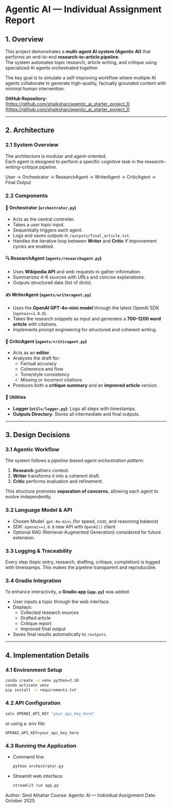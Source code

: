 # Agentic AI — Individual Assignment Report

## 1. Overview

This project demonstrates a **multi-agent AI system (Agentic AI)** that performs an end-to-end **research-to-article pipeline**.  
The system automates topic research, article writing, and critique using specialized AI agents orchestrated together.

The key goal is to simulate a self-improving workflow where multiple AI agents collaborate to generate high-quality, factually grounded content with minimal human intervention.

**GitHub Repository:** [https://github.com/shaikshan/agentic_ai_starter_project_1](https://github.com/shaikshan/agentic_ai_starter_project_1)

---

## 2. Architecture

### 2.1 System Overview

The architecture is modular and agent-oriented.  
Each agent is designed to perform a specific cognitive task in the research–writing–critique pipeline.

User → Orchestrator → ResearchAgent → WriterAgent → CriticAgent → Final Output


### 2.2 Components

#### 🧭 Orchestrator (`orchestrator.py`)
- Acts as the central controller.
- Takes a user topic input.
- Sequentially triggers each agent.
- Logs and saves outputs in `/outputs/final_article.txt`.
- Handles the iterative loop between **Writer** and **Critic** if improvement cycles are enabled.

#### 🔍 ResearchAgent (`agents/researchagent.py`)
- Uses **Wikipedia API** and web requests to gather information.
- Summarizes 4–6 sources with URLs and concise explanations.
- Outputs structured data (list of dicts).

#### ✍️ WriterAgent (`agents/writeragent.py`)
- Uses the **OpenAI GPT-4o-mini model** through the latest OpenAI SDK (`openai>=1.0.0`).
- Takes the research snippets as input and generates a **700–1200 word article** with citations.
- Implements prompt engineering for structured and coherent writing.

#### 🧩 CriticAgent (`agents/criticagent.py`)
- Acts as an **editor**.
- Analyzes the draft for:
  - Factual accuracy
  - Coherence and flow
  - Tone/style consistency
  - Missing or incorrect citations
- Produces both a **critique summary** and an **improved article** version.

#### 🧠 Utilities
- **Logger (`utils/logger.py`)**: Logs all steps with timestamps.
- **Outputs Directory**: Stores all intermediate and final outputs.

---

## 3. Design Decisions

### 3.1 Agentic Workflow
The system follows a *pipeline-based agent orchestration pattern*:
1. **Research** gathers context.
2. **Writer** transforms it into a coherent draft.
3. **Critic** performs evaluation and refinement.

This structure promotes **separation of concerns**, allowing each agent to evolve independently.

### 3.2 Language Model & API
- Chosen Model: `gpt-4o-mini` (for speed, cost, and reasoning balance)
- SDK: `openai>=1.0.0` new API with `OpenAI()` client
- Optional RAG (Retrieval-Augmented Generation) considered for future extension.

### 3.3 Logging & Traceability
Every step (topic entry, research, drafting, critique, completion) is logged with timestamps.
This makes the pipeline transparent and reproducible.

### 3.4 Gradio Integration
To enhance interactivity, a **Gradio app (`app.py`)** was added:
- User inputs a topic through the web interface.
- Displays:
  - Collected research sources
  - Drafted article
  - Critique report
  - Improved final output
- Saves final results automatically to `/outputs`.

---

## 4. Implementation Details

### 4.1 Environment Setup
```bash
conda create -n venv python=3.10
conda activate venv
pip install -r requirements.txt
```
### 4.2 API Configuration
```bash
setx OPENAI_API_KEY "your_api_key_here"
```
or using a .env file:

```.env
OPENAI_API_KEY=your_api_key_here
```
### 4.3 Running the Application

- Command line:
    ```bash
    python orchestrator.py
    ```
- Streamlit web interface:
    ```bash
    streamlit run app.py
    ```

Author: Smd Athahar
Course: Agentic AI — Individual Assignment
Date: October 2025

